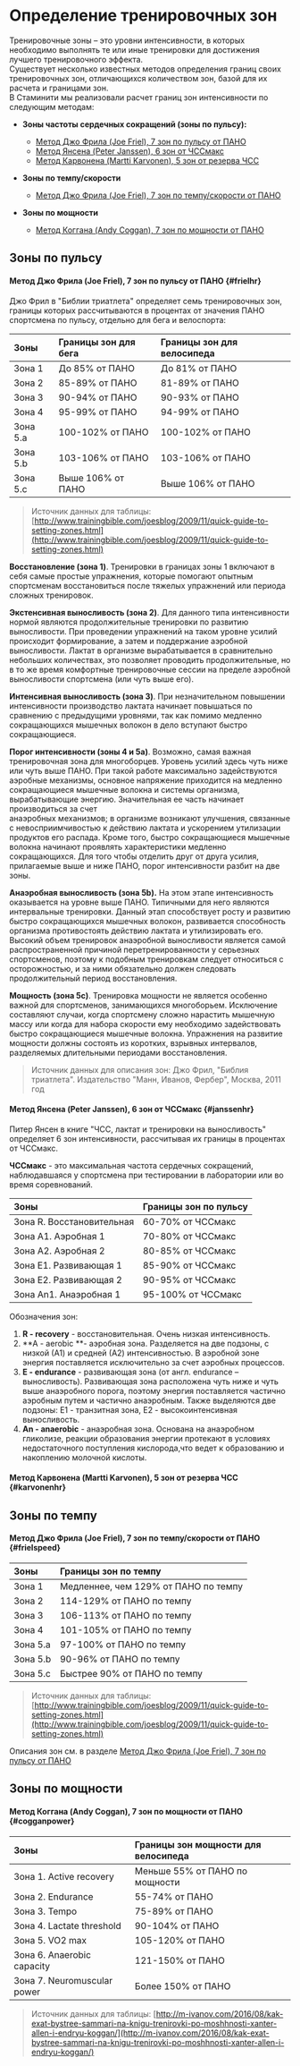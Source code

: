 # Определение тренировочных зон

Тренировочные зоны – это уровни интенсивности, в которых необходимо выполнять те или иные тренировки для достижения лучшего тренировочного эффекта.  
Существует несколько известных методов определения границ своих тренировочных зон, отличающихся количеством зон, базой для их расчета и границами зон.  
В Стаминити мы реализовали расчет границ зон интенсивности по следующим методам:

* **Зоны частоты сердечных сокращений \(зоны по пульсу\):**

  * [Метод Джо Фрила \(Joe Friel\), 7 зон по пульсу от ПАНО](#frielhr)
  * [Метод Янсена \(Peter Janssen\), 6 зон от ЧССмакс](#janssenhr)
  * [Метод Карвонена \(Martti Karvonen\), 5 зон от резерва ЧСС](#karvonenhr)

* **Зоны по темпу/скорости**
  * [Метод Джо Фрила \(Joe Friel\), 7 зон по темпу/скорости от ПАНО](#frielspeed)

* **Зоны по мощности**
  * [Метод Коггана \(Andy Coggan\), 7 зон по мощности от ПАНО](#cogganpower)

## Зоны по пульсу

#### Метод Джо Фрила \(Joe Friel\), 7 зон по пульсу от ПАНО {#frielhr}

Джо Фрил в "Библии триатлета" определяет семь тренировочных зон, границы которых рассчитываются в процентах от значения ПАНО спортсмена по пульсу, отдельно для бега и велоспорта:

| Зоны | Границы зон для бега | Границы зон для велосипеда |
| :--- | :--- | :--- |
| Зона 1 | До 85% от ПАНО | До 81% от ПАНО |
| Зона 2 | 85-89% от ПАНО | 81-89% от ПАНО |
| Зона 3 | 90-94% от ПАНО | 90-93% от ПАНО |
| Зона 4 | 95-99% от ПАНО | 94-99% от ПАНО |
| Зона 5.a | 100-102% от ПАНО | 100-102% от ПАНО |
| Зона 5.b | 103-106% от ПАНО | 103-106% от ПАНО |
| Зона 5.c | Выше 106% от ПАНО | Выше 106% от ПАНО |

> Источник данных для таблицы: [http://www.trainingbible.com/joesblog/2009/11/quick-guide-to-setting-zones.html](http://www.trainingbible.com/joesblog/2009/11/quick-guide-to-setting-zones.html)

**Восстановление \(зона 1\)**. Тренировки в границах зоны 1 включают в себя самые простые упражнения, которые помогают опытным спортсменам восстановиться после тяжелых упражнений или периода сложных тренировок.

**Экстенсивная выносливость \(зона 2\)**. Для данного типа интенсивности нормой являются продолжительные тренировки по развитию выносливости. При проведении упражнений на таком уровне усилий происходит формирование, а затем и поддержание аэробной выносливости. Лактат в организме вырабатывается в сравнительно небольших количествах, это позволяет проводить продолжительные, но в то же время комфортные тренировочные сессии на пределе аэробной выносливости спортсмена \(или чуть выше его\).

**Интенсивная выносливость \(зона 3\)**. При незначительном повышении интенсивности производство лактата начинает повышаться по сравнению с предыдущими уровнями, так как помимо медленно сокращающихся мышечных волокон в дело вступают быстро сокращающиеся.

**Порог интенсивности \(зоны 4 и 5a\)**. Возможно, самая важная тренировочная зона для многоборцев. Уровень усилий здесь чуть ниже или чуть выше ПАНО. При такой работе максимально задействуются аэробные механизмы, основное напряжение приходится на медленно сокращающиеся мышечные волокна и системы организма, вырабатывающие энергию. Значительная ее часть начинает производиться за счет  
анаэробных механизмов; в организме возникают улучшения, связанные с невосприимчивостью к действию лактата и ускорением утилизации продуктов его распада. Кроме того, быстро сокращающиеся мышечные волокна начинают проявлять характеристики медленно сокращающихся. Для того чтобы отделить друг от друга усилия, прилагаемые выше и ниже ПАНО, порог интенсивности разбит на две зоны.

**Анаэробная выносливость \(зона 5b\).** На этом этапе интенсивность оказывается на уровне выше ПАНО. Типичными для него являются интервальные тренировки. Данный этап способствует росту и развитию быстро сокращающихся мышечных волокон, развивается способность организма противостоять действию лактата и утилизировать его. Высокий объем тренировок анаэробной выносливости является самой распространенной причиной перетренированности у серьезных спортсменов, поэтому к подобным тренировкам следует относиться с осторожностью, и за ними обязательно должен следовать продолжительный период восстановления.

**Мощность \(зона 5c\)**. Тренировка мощности не является особенно важной для спортсменов, занимающихся многоборьем. Исключение составляют случаи, когда спортсмену сложно нарастить мышечную массу или когда для набора скорости ему необходимо задействовать быстро сокращающиеся мышечные волокна. Упражнения на развитие мощности должны состоять из коротких, взрывных интервалов, разделяемых длительными периодами восстановления.

> Источник данных для описания зон: Джо Фрил, "Библия триатлета". Издательство "Манн, Иванов, Фербер", Москва, 2011 год

#### Метод Янсена \(Peter Janssen\), 6 зон от ЧССмакс {#janssenhr}

Питер Янсен в книге "ЧСС, лактат и тренировки на выносливость" определяет 6 зон интенсивности, рассчитывая их границы в процентах от ЧССмакс.

**ЧССмакс** - это максимальная частота сердечных сокращений, наблюдавшаяся у спортсмена при тестировании в лаборатории или во время соревнований.

| Зоны | Границы зон по пульсу |
| :--- | :--- |
| Зона R. Восстановительная | 60-70% от ЧССмакс |
| Зона A1. Аэробная 1 | 70-80% от ЧССмакс |
| Зона A2. Аэробная 2 | 80-85% от ЧССмакс |
| Зона E1. Развивающая 1 | 85-90% от ЧССмакс |
| Зона E2. Развивающая 2 | 90-95% от ЧССмакс |
| Зона An1. Анаэробная 1 | 95-100% от ЧССмакс |

Обозначения зон:

1. **R - recovery** - восстановительная. Очень низкая интенсивность.
2. **A - aerobic **- аэробная зона. Разделяется на две подзоны, с низкой \(А1\) и средней \(А2\) интенсивностью. В аэробной зоне энергия поставляется исключительно за счет аэробных процессов.
3. **E - endurance** - развивающая зона \(от англ. endurance – выносливость\). Развивающая зона расположена чуть ниже и чуть выше анаэробного порога, поэтому энергия поставляется частично аэробным путем и частично анаэробным. Также выделяются две подзоны: E1 - транзитная зона, E2 - высокоинтенсивная выносливость. 
4. **An - anaerobic** - анаэробная зона. Основана на анаэробном гликолизе, реакции образования энергии протекают в условиях недостаточного поступления кислорода,что ведет к образованию и накоплению молочной кислоты.

#### Метод Карвонена \(Martti Karvonen\), 5 зон от резерва ЧСС {#karvonenhr}

## Зоны по темпу

#### Метод Джо Фрила \(Joe Friel\), 7 зон по темпу/скорости от ПАНО {#frielspeed}

| Зоны | Границы зон по темпу |
| :--- | :--- |
| Зона 1 | Медленнее, чем 129% от ПАНО по темпу |
| Зона 2 | 114-129% от ПАНО по темпу |
| Зона 3 | 106-113% от ПАНО по темпу |
| Зона 4 | 101-105% от ПАНО по темпу |
| Зона 5.a | 97-100% от ПАНО по темпу |
| Зона 5.b | 90-96% от ПАНО по темпу |
| Зона 5.c | Быстрее 90% от ПАНО по темпу |

> Источник данных для таблицы: [http://www.trainingbible.com/joesblog/2009/11/quick-guide-to-setting-zones.html](http://www.trainingbible.com/joesblog/2009/11/quick-guide-to-setting-zones.html)

Описания зон см. в разделе [Метод Джо Фрила \(Joe Friel\), 7 зон по пульсу от ПАНО](#frielhr)

## Зоны по мощности

#### Метод Коггана \(Andy Coggan\), 7 зон по мощности от ПАНО {#cogganpower}

| Зоны | Границы зон мощности для велосипеда |
| :--- | :--- |
| Зона 1. Active recovery | Меньше 55% от ПАНО по мощности |
| Зона 2. Endurance | 55-74% от ПАНО |
| Зона 3. Tempo | 75-89% от ПАНО |
| Зона 4. Lactate threshold | 90-104% от ПАНО |
| Зона 5. VO2 max | 105-120% от ПАНО |
| Зона 6. Anaerobic capacity | 121-150% от ПАНО |
| Зона 7. Neuromuscular power | Более 150% от ПАНО |

> Источник данных для таблицы: [http://m-ivanov.com/2016/08/kak-exat-bystree-sammari-na-knigu-trenirovki-po-moshhnosti-xanter-allen-i-endryu-koggan/](http://m-ivanov.com/2016/08/kak-exat-bystree-sammari-na-knigu-trenirovki-po-moshhnosti-xanter-allen-i-endryu-koggan/)



